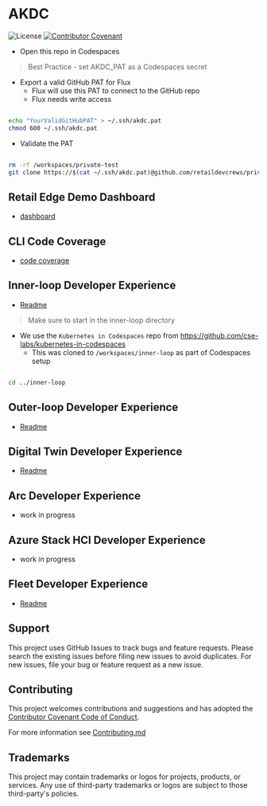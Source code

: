 # AKDC

![License](https://img.shields.io/badge/license-MIT-green.svg)
[![Contributor Covenant](https://img.shields.io/badge/Contributor%20Covenant-2.1-4baaaa.svg)](code_of_conduct.md)

- Open this repo in Codespaces

> Best Practice - set AKDC_PAT as a Codespaces secret

- Export a valid GitHub PAT for Flux
  - Flux will use this PAT to connect to the GitHub repo
  - Flux needs write access

```bash

echo "YourValidGitHubPAT" > ~/.ssh/akdc.pat
chmod 600 ~/.ssh/akdc.pat

```

- Validate the PAT

```bash

rm -rf /workspaces/private-test
git clone https://$(cat ~/.ssh/akdc.pat)@github.com/retaildevcrews/private-test /workspaces/private-test

```

## Retail Edge Demo Dashboard

- [dashboard](https://retailedge.grafana.net/d/pQOetffnz)

## CLI Code Coverage

- [code coverage](https://htmlpreview.github.io/?https://github.com/retaildevcrews/akdc/blob/main/src/kic/cover.html)

## Inner-loop Developer Experience

- [Readme](../inner-loop/README.md)

> Make sure to start in the inner-loop directory

- We use the `Kubernetes in Codespaces` repo from <https://github.com/cse-labs/kubernetes-in-codespaces>
  - This was cloned to `/workspaces/inner-loop` as part of Codespaces setup

```bash

cd ../inner-loop

```

## Outer-loop Developer Experience

- [Readme](./outer-loop/README.md)

## Digital Twin Developer Experience

- [Readme](./digital-twin/README.md)

## Arc Developer Experience

- work in progress

## Azure Stack HCI Developer Experience

- work in progress

## Fleet Developer Experience

- [Readme](./azure-vms/README.md)

## Support

This project uses GitHub Issues to track bugs and feature requests. Please search the existing issues before filing new issues to avoid duplicates.  For new issues, file your bug or feature request as a new issue.

## Contributing

This project welcomes contributions and suggestions and has adopted the [Contributor Covenant Code of Conduct](https://www.contributor-covenant.org/version/2/1/code_of_conduct.html).

For more information see [Contributing.md](./.github/CONTRIBUTING.md)

## Trademarks

This project may contain trademarks or logos for projects, products, or services. Any use of third-party trademarks or logos are subject to those third-party's policies.
